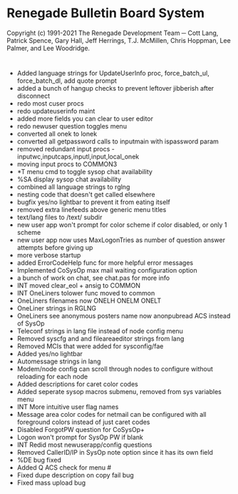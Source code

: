 # Renegade Bulletin Board System
Copyright (c) 1991-2021 The Renegade Development Team ─ Cott Lang, Patrick Spence, Gary Hall, Jeff Herrings, T.J. McMillen, Chris Hoppman, Lee Palmer, and Lee Woodridge.
#
  * Added language strings for UpdateUserInfo proc, force_batch_ul, force_batch_dl, add quote prompt
  * added a bunch of hangup checks to prevent leftover jibberish after disconnect
  * redo most cuser procs
  * redo updateuserinfo maint
  * added more fields you can clear to user editor
  * redo newuser question toggles menu
  * converted all onek to lonek
  * converted all getpassword calls to inputmain with ispassword param
  * removed redundant input procs - inputwc,inputcaps,inputl,input,local_onek
  * moving input procs to COMMON3
  * *T menu cmd to toggle sysop chat availability
  * %SA display sysop chat availability
  * combined all language strings to rglng
  * nesting code that doesn't get called elsewhere
  * bugfix yes/no lightbar to prevent it from eating itself
  * removed extra linefeeds above generic menu titles
  * text/lang files to /text/ subdir
  * new user app won't prompt for color scheme if color disabled, or only 1 scheme
  * new user app now uses MaxLogonTries as number of question answer attempts before giving up
  * more verbose startup
  * added ErrorCodeHelp func for more helpful error messages
  * Implemented CoSysOp max mail waiting configuration option
  * a bunch of work on chat, see chat.pas for more info
  * INT moved clear_eol + ansig to COMMON
  * INT OneLiners tolower func moved to common
  * OneLiners filenames now ONELH ONELM ONELT
  * OneLiner strings in RGLNG
  * OneLiners see anonymous posters name now anonpubread ACS instead of SysOp
  * Teleconf strings in lang file instead of node config menu
  * Removed syscfg and and fileareaeditor strings from lang
  * Removed MCIs that were added for sysconfig/fae
  * Added yes/no lightbar
  * Automessage strings in lang
  * Modem/node config can scroll through nodes to configure without reloading for each node
  * Added descriptions for caret color codes
  * Added seperate sysop macros submenu, removed from sys variables menu
  * INT More intuitive user flag names
  * Message area color codes for netmail can be configured with all foreground colors instead of just caret codes
  * Disabled ForgotPW question for CoSysOp+
  * Logon won't prompt for SysOp PW if blank
  * INT Redid most newuserapp/config questions
  * Removed CallerID/IP in SysOp note option since it has its own field
  * %DE bug fixed
  * Added Q ACS check for menu #
  * Fixed dupe description on copy fail bug
  * Fixed mass upload bug
